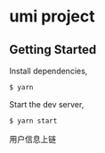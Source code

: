 # umi project

## Getting Started

Install dependencies,

```bash
$ yarn
```

Start the dev server,

```bash
$ yarn start
```




用户信息上链